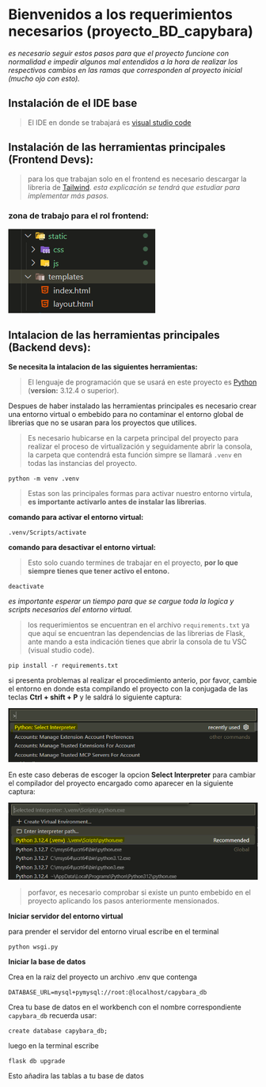 # Bienvenidos a los requerimientos necesarios (proyecto_BD_capybara)

*es necesario seguir estos pasos para que el proyecto funcione con normalidad e impedir algunos mal entendidos a la hora de realizar los respectivos cambios en las ramas que corresponden al proyecto inicial (mucho ojo con esto).*

## Instalación de el IDE base
> El IDE en donde se trabajará es [visual studio code](https://code.visualstudio.com/)

## Instalación de las herramientas principales (Frontend Devs):

>para los que trabajan solo en el frontend es necesario descargar la libreria de [Tailwind](https://tailwindcss.com/). *esta explicación se tendrá que estudiar para implementar más pasos.*

### zona de trabajo para el rol frontend:

![zona de trabajo](/app/static/img/Captura%20de%20pantalla%202025-10-07%20103716.png)

## Intalacion de las herramientas principales (Backend devs):

**Se necesita la intalacion de las siguientes herramientas:**

> El lenguaje de programación que se usará en este proyecto es [Python](https://www.python.org/) (**version:** 3.12.4 o superior).

Despues de haber instalado las herramientas principales es necesario crear una entorno virtual o embebido para no contaminar el entorno global de librerias que no se usaran para los proyectos que utilices.

> Es necesario hubicarse en la carpeta principal del proyecto para realizar el proceso de virtualización y seguidamente abrir la consola, la carpeta que contendrá esta función simpre se llamará `.venv` en todas las instancias del proyecto.

```
python -m venv .venv
```
> Estas son las principales formas para activar nuestro entorno virtula, **es importante activarlo antes de instalar las librerias**.

**comando para activar el entorno virtual:**
```
.venv/Scripts/activate
```

**comando para desactivar el entorno virtual:**
> Esto solo cuando termines de trabajar en el proyecto, **por lo que siempre tienes que tener activo el entono.**

```
deactivate
```

*es importante esperar un tiempo para que se cargue toda la logica y scripts necesarios del entorno virtual.*


> los requerimientos se encuentran en el archivo `requirements.txt` ya que aquí se encuentran las dependencias de las librerias de Flask, ante mando a esta indicación tienes que abrir la consola de tu VSC (visual studio code). 

```
pip install -r requirements.txt
```
si presenta problemas al realizar el procedimiento anterio, por favor, cambie el entorno en donde esta compilando el proyecto con la conjugada de las teclas **Ctrl + shift + P** y le saldrá lo siguiente captura:

![zona de interprete](app/static/img/Captura%20de%20pantalla%202025-10-15%20071810.png)

En este caso deberas de escoger la opcion **Select Interpreter** para cambiar el compilador del proyecto encargado como aparecer en la siguiente captura:

![zona del compilador](app/static/img/Captura%20de%20pantalla%202025-10-15%20072433.png)

> porfavor, es necesario comprobar si existe un punto embebido en el proyecto aplicando los pasos anteriormente mensionados.

**Iniciar servidor del entorno virtual**

para prender el servidor del entorno virual escribe en el terminal

```
python wsgi.py
```

**Iniciar la base de datos**

Crea en la raiz del proyecto un archivo .env que contenga

```
DATABASE_URL=mysql+pymysql://root:@localhost/capybara_db
```

Crea tu base de datos en el workbench con el nombre correspondiente `capybara_db` recuerda usar:

 ```
create database capybara_db;
```
luego en la terminal escribe

```
flask db upgrade
```

Esto añadira las tablas a tu base de datos

